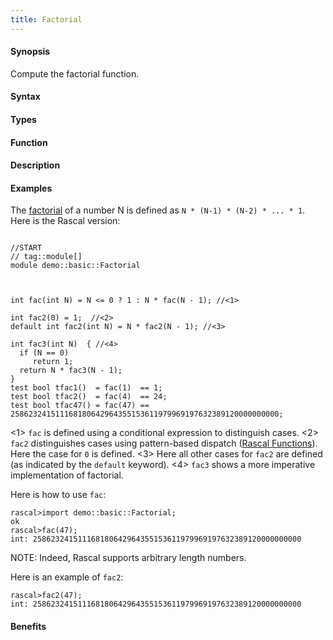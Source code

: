 ```yaml
---
title: Factorial
---
```


#### Synopsis

Compute the factorial function.

#### Syntax

#### Types

#### Function

#### Description

#### Examples

The [factorial](http://en.wikipedia.org/wiki/Factorial)
of a number N is defined as `N * (N-1) * (N-2) * ... * 1`.
Here is the Rascal version:

```rascal

//START
// tag::module[]
module demo::basic::Factorial



int fac(int N) = N <= 0 ? 1 : N * fac(N - 1); //<1>

int fac2(0) = 1;  //<2>
default int fac2(int N) = N * fac2(N - 1); //<3>

int fac3(int N)  { //<4>
  if (N == 0) 
     return 1;
  return N * fac3(N - 1);
}
test bool tfac1()  = fac(1)  == 1;
test bool tfac2()  = fac(4)  == 24;
test bool tfac47() = fac(47) == 258623241511168180642964355153611979969197632389120000000000;

```
          
<1> `fac` is defined using a conditional expression to distinguish cases.
<2> `fac2` distinguishes cases using pattern-based dispatch ([Rascal Functions](/docs//Rascal/Declarations/Function)).
    Here the case for `0` is defined.
<3> Here all other cases for `fac2` are defined (as indicated by the `default` keyword).
<4> `fac3` shows a more imperative implementation of factorial.

Here is how to use `fac`:


```rascal-shell
rascal>import demo::basic::Factorial;
ok
rascal>fac(47);
int: 258623241511168180642964355153611979969197632389120000000000
```

NOTE: Indeed, Rascal supports arbitrary length numbers.
 
Here is an example of `fac2`:

```rascal-shell
rascal>fac2(47);
int: 258623241511168180642964355153611979969197632389120000000000
```

#### Benefits


